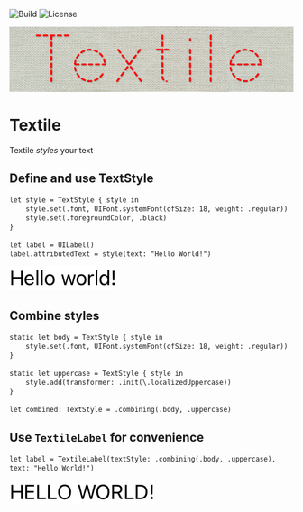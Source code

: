 ![Build](https://img.shields.io/github/workflow/status/aegzorz/textile/Unit%20Tests?style=for-the-badge)
![License](https://img.shields.io/cocoapods/l/Textile?style=for-the-badge)

![Textile Logo](/Textile/Tests/__Snapshots__/ReadmeTests/testLogo.1.png?raw=true)

# Textile
Textile _styles_ your text

## Define and use TextStyle
```
let style = TextStyle { style in
    style.set(.font, UIFont.systemFont(ofSize: 18, weight: .regular))
    style.set(.foregroundColor, .black)
}

let label = UILabel()
label.attributedText = style(text: "Hello World!")
```

![Simple Style](/Textile/Tests/__Snapshots__/ReadmeTests/testSimpleStyle.1.png?raw=true)

## Combine styles
```
static let body = TextStyle { style in
    style.set(.font, UIFont.systemFont(ofSize: 18, weight: .regular))
}

static let uppercase = TextStyle { style in
    style.add(transformer: .init(\.localizedUppercase))
}

let combined: TextStyle = .combining(.body, .uppercase)
```

## Use `TextileLabel` for convenience
```
let label = TextileLabel(textStyle: .combining(.body, .uppercase), text: "Hello World!")
```
![Textile Label](/Textile/Tests/__Snapshots__/ReadmeTests/testTextileLabel.1.png?raw=true)
